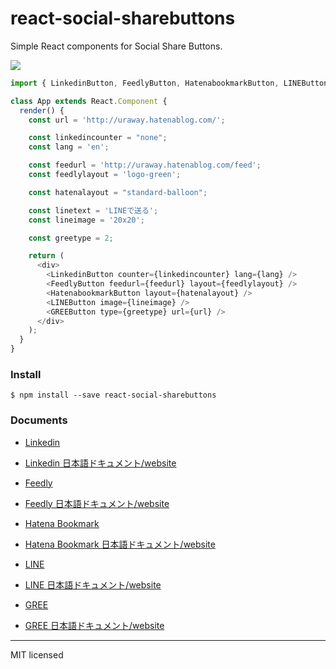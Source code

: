 # react-social-sharebuttons

Simple React components for Social Share Buttons.

![](http://i.imgur.com/uYVBG5W.png)

```javascript
import { LinkedinButton, FeedlyButton, HatenabookmarkButton, LINEButton, GREEButton } from 'react-social-sharebuttons';

class App extends React.Component {
  render() {
    const url = 'http://uraway.hatenablog.com/';

    const linkedincounter = "none";
    const lang = 'en';

    const feedurl = 'http://uraway.hatenablog.com/feed';
    const feedlylayout = 'logo-green';

    const hatenalayout = "standard-balloon";

    const linetext = 'LINEで送る';
    const lineimage = '20x20';

    const greetype = 2;

    return (
      <div>
        <LinkedinButton counter={linkedincounter} lang={lang} />
        <FeedlyButton feedurl={feedurl} layout={feedlylayout} />
        <HatenabookmarkButton layout={hatenalayout} />
        <LINEButton image={lineimage} />
        <GREEButton type={greetype} url={url} />
      </div>
    );
  }
}

```

### Install
```
$ npm install --save react-social-sharebuttons
```

### Documents

- [Linkedin](https://github.com/uraway/react-social-sharebuttons/blob/master/documents/react-Linkedin-button.md)
- [Linkedin 日本語ドキュメント/website](http://uraway.hatenablog.com/entry/2016/02/08/000000)

- [Feedly](https://github.com/uraway/react-social-sharebuttons/blob/master/documents/react-feedly-button.md)
- [Feedly 日本語ドキュメント/website](http://uraway.hatenablog.com/entry/2016/02/06/000000)

- [Hatena Bookmark](https://github.com/uraway/react-social-sharebuttons/blob/master/documents/react-hatenabookmark-button.md)
- [Hatena Bookmark 日本語ドキュメント/website](http://uraway.hatenablog.com/entry/2016/02/05/000000)

- [LINE](https://github.com/uraway/react-social-sharebuttons/blob/master/documents/react-line-button.md)
- [LINE 日本語ドキュメント/website](http://uraway.hatenablog.com/entry/2016/02/04/000000)

- [GREE](https://github.com/uraway/react-social-sharebuttons/blob/master/documents/react-gree-button.md)
- [GREE 日本語ドキュメント/website](http://uraway.hatenablog.com/entry/2016/02/07/000000)

-----
MIT licensed
